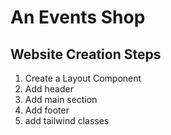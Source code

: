 # An Events Shop

## Website Creation Steps

1. Create a Layout Component
2. Add header
3. Add main section
4. Add footer
5. add tailwind classes

